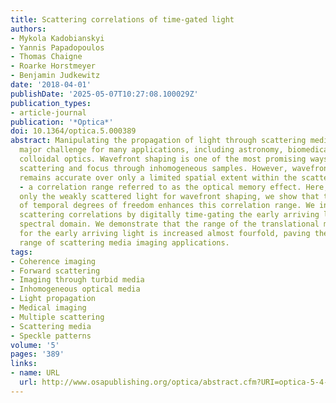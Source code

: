 ```yaml
---
title: Scattering correlations of time-gated light
authors:
- Mykola Kadobianskyi
- Yannis Papadopoulos
- Thomas Chaigne
- Roarke Horstmeyer
- Benjamin Judkewitz
date: '2018-04-01'
publishDate: '2025-05-07T10:27:08.100029Z'
publication_types:
- article-journal
publication: '*Optica*'
doi: 10.1364/optica.5.000389
abstract: Manipulating the propagation of light through scattering media remains a
  major challenge for many applications, including astronomy, biomedical imaging and
  colloidal optics. Wavefront shaping is one of the most promising ways to mitigate
  scattering and focus through inhomogeneous samples. However, wavefront correction
  remains accurate over only a limited spatial extent within the scattering medium
  - a correlation range referred to as the optical memory effect. Here, by selecting
  only the weakly scattered light for wavefront shaping, we show that the addition
  of temporal degrees of freedom enhances this correlation range. We investigate spatial
  scattering correlations by digitally time-gating the early arriving light in the
  spectral domain. We demonstrate that the range of the translational memory effect
  for the early arriving light is increased almost fourfold, paving the way for a
  range of scattering media imaging applications.
tags:
- Coherence imaging
- Forward scattering
- Imaging through turbid media
- Inhomogeneous optical media
- Light propagation
- Medical imaging
- Multiple scattering
- Scattering media
- Speckle patterns
volume: '5'
pages: '389'
links:
- name: URL
  url: http://www.osapublishing.org/optica/abstract.cfm?URI=optica-5-4-389
---
```

